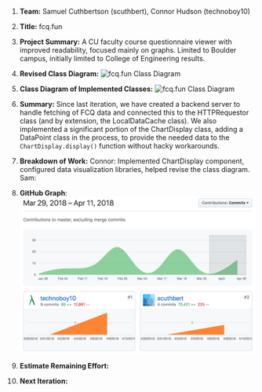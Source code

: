 1. **Team:** Samuel Cuthbertson (scuthbert), Connor Hudson (technoboy10)
2. **Title:** fcq.fun
3. **Project Summary:** A CU faculty course questionnaire viewer with improved readability, focused mainly on graphs. Limited to Boulder campus, initially limited to College of Engineering results.
4. **Revised Class Diagram:**
    ![fcq.fun Class Diagram](https://raw.githubusercontent.com/scuthbert/fcq.fun/master/Part4/RevisedClassDiagram.svg?sanitize=true)
5. **Class Diagram of Implemented Classes:** ![fcq.fun Class Diagram](https://raw.githubusercontent.com/scuthbert/fcq.fun/master/Part4/ImplementedClassDiagram.svg?sanitize=true)
6. **Summary:**
  Since last iteration, we have created a backend server to handle fetching of FCQ data and connected this to the HTTPRequestor class (and by extension, the LocalDataCache class). We also implemented a significant portion of the ChartDisplay class, adding a DataPoint class in the process, to provide the needed data to the `ChartDisplay.display()` function without hacky workarounds. 
7. **Breakdown of Work:**
  Connor: Implemented ChartDisplay component, configured data visualization libraries, helped revise the class diagram.
  Sam:
8. **GitHub Graph**:![fcq.fun Class Diagram](https://raw.githubusercontent.com/scuthbert/fcq.fun/master/Part4/GitHubGraph.png)


9. **Estimate Remaining Effort:**
  ​
10. **Next Iteration:** 

